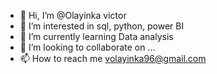- 👋 Hi, I’m @Olayinka victor 
- 👀 I’m interested in sql, python, power BI
- 🌱 I’m currently learning Data analysis
- 💞️ I’m looking to collaborate on ...
- 📫 How to reach me volayinka96@gmail.com

<!---
vickkycodes/vickkycodes is a ✨ special ✨ repository because its `README.md` (this file) appears on your GitHub profile.
You can click the Preview link to take a look at your changes.
--->
